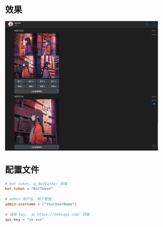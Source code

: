 # 效果
![img.png](img.png)
# 配置文件

```toml
# bot token，从 BotFather 获取
bot-token = "BotToken"

# admin 用户名，用于管理
admin-username = ["YourUserName"]

# 调用 key， 从 https://nekoapi.com/ 获取
api-key = "sk-xxx"
```